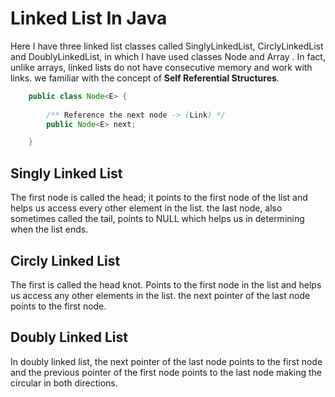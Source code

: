 # Linked List In Java

Here I have three linked list classes called SinglyLinkedList, CirclyLinkedList and DoublyLinkedList, in which I have used classes Node and Array . In fact, unlike arrays, linked lists do not have consecutive memory and work with links. we familiar with the concept of **Self Referential Structures**. 

```Java
    public class Node<E> {
    
        /** Reference the next node -> (Link) */
        public Node<E> next;

    }
```
## Singly Linked List

The first node is called the head; it points to the first node of the list and helps us access every other element in the list. the last node, also sometimes called the tail, points to NULL which helps us in determining when the list ends.

## Circly Linked List

The first is called the head knot. Points to the first node in the list and helps us access any other elements in the list. the next pointer of the last node points to the first node.

## Doubly Linked List

In doubly linked list, the next pointer of the last node points to the first node 
and the previous pointer of the first node points to the last node making the circular in both directions.
